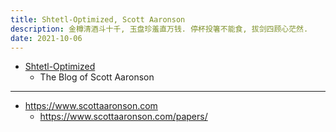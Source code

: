 ```yaml
---
title: Shtetl-Optimized, Scott Aaronson
description: 金樽清酒斗十千, 玉盘珍羞直万钱. 停杯投箸不能食, 拔剑四顾心茫然.
date: 2021-10-06
---
```


* [Shtetl-Optimized](https://scottaaronson.blog)
  - The Blog of Scott Aaronson

------------------

* https://www.scottaaronson.com
  - https://www.scottaaronson.com/papers/
